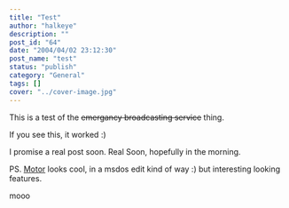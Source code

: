 ```yaml
---
title: "Test"
author: "halkeye"
description: ""
post_id: "64"
date: "2004/04/02 23:12:30"
post_name: "test"
status: "publish"
category: "General"
tags: []
cover: "../cover-image.jpg"
---
```


This is a test of the <s>emergancy broadcasting service</s> thing.  

If you see this, it worked :)

I promise a real post soon. Real Soon, hopefully in the morning.

PS. [Motor](https://konst.org.ua/motor/) looks cool, in a msdos edit kind of way :) but interesting looking features.

mooo